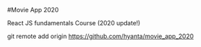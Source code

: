 #Movie App 2020

React JS fundamentals Course (2020 update!)

git remote add origin https://github.com/hyanta/movie_app_2020  